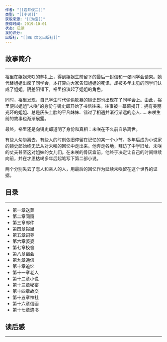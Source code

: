 ```yaml
---
作者: "[[岩井俊二]]"
类型: "[[小说]]"
获取来源: "[[淘宝]]"
获得时间: 2019-10-01
状态: 已读
我的评分: 
出版社: "[[四川文艺出版社]]"
---
```

## 故事简介
---
裕里在姐姐未咲的葬礼上，得到姐姐生前留下的最后一封信和一张同学会请柬。她代替姐姐出席了同学会，本打算向大家告知姐姐的死讯，却被多年未见的同学们认成了姐姐。阴差阳错下，裕里扮演起了姐姐的角色。

同时，裕里发现，自己学生时代偷偷钦慕的镜史郎也出现在了同学会上。由此，裕里便以姐姐"未咲"的身份与镜史郎开始了书信往来。往事被一幕幕揭开：拥有美丽光环的姐姐、总是灰头土脸的平凡妹妹、错过了相遇并渐行渐远的恋人……未咲生前的故事也渐渐展露。

最终，裕里还是向镜史郎道明了身份和真相：未咲在不久前自杀离世。

有些人匆匆离去，有些人的时刻依旧停留在记忆的某一个小节。多年后成为小说家的镜史郎始终无法从对未咲的回忆中走出来。他奔走各地，拜访了中学旧址、未咲的丈夫甚至这对姐妹的女儿们。在未咲的骨灰盒前，他终于决定让自己的时间继续向前，并在才思枯竭多年后起笔写下第二部小说。

两个分别失去了恋人和亲人的人，用最后的回忆作为延续未咲留在这个世界的证据。
## 目录
--- 
- 第一章送葬  
- 第二章同窗  
- 第三章邮件  
- 第四章裕里  
- 第五章饲养  
- 第六章婆婆  
- 第七章校舍  
- 第八章幽会  
- 第九章通信  
- 第十章追忆  
- 第十一章老人  
- 第十二章小说  
- 第十三章秘密  
- 第十四章故交  
- 第十五章神社  
- 第十六章信函  
- 第十七章遗书

## 读后感
---
